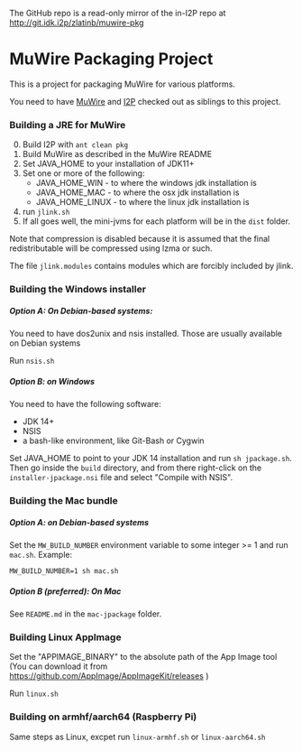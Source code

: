 The GitHub repo is a read-only mirror of the in-I2P repo at http://git.idk.i2p/zlatinb/muwire-pkg

# MuWire Packaging Project

This is a project for packaging MuWire for various platforms.

You need to have [MuWire] and [I2P] checked out as siblings to this project.

### Building a JRE for MuWire

0. Build I2P with `ant clean pkg`
1. Build MuWire as described in the MuWire README
2. Set JAVA_HOME to your installation of JDK11+
3. Set one or more of the following:
   * JAVA_HOME_WIN - to where the windows jdk installation is
   * JAVA_HOME_MAC - to where the osx jdk installation is
   * JAVA_HOME_LINUX - to where the linux jdk installation is
4. run `jlink.sh`
5. If all goes well, the mini-jvms for each platform will be in the `dist` folder.

Note that compression is disabled because it is assumed that the final redistributable will be compressed using lzma or such.

The file `jlink.modules` contains modules which are forcibly included by jlink.

### Building the Windows installer

##### Option A: On Debian-based systems:

You need to have dos2unix and nsis installed.  Those are usually available on Debian systems

Run `nsis.sh`

##### Option B: on Windows

You need to have the following software:

* JDK 14+
* NSIS
* a bash-like environment, like Git-Bash or Cygwin

Set JAVA_HOME to point to your JDK 14 installation and run `sh jpackage.sh`.  Then go inside the `build` directory, and from there right-click on the `installer-jpackage.nsi` file and select "Compile with NSIS".

### Building the Mac bundle

##### Option A: on Debian-based systems

Set the `MW_BUILD_NUMBER` environment variable to some integer >= 1 and run `mac.sh`.  Example:
```
MW_BUILD_NUMBER=1 sh mac.sh
```

##### Option B (preferred): On Mac

See `README.md` in the `mac-jpackage` folder.

### Building Linux AppImage

Set the "APPIMAGE_BINARY" to the absolute path of the App Image tool 
(You can download it from https://github.com/AppImage/AppImageKit/releases )

Run `linux.sh`

### Building on armhf/aarch64 (Raspberry Pi)

Same steps as Linux, excpet run `linux-armhf.sh` or `linux-aarch64.sh`


[MuWire]: https://github.com/zlatinb/muwire
[I2P]: https://github.com/i2p/i2p.i2p
